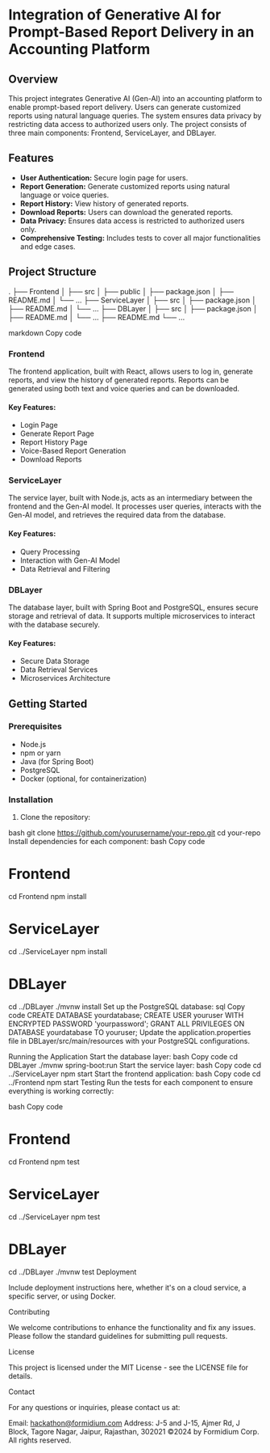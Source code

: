 # Integration of Generative AI for Prompt-Based Report Delivery in an Accounting Platform

## Overview

This project integrates Generative AI (Gen-AI) into an accounting platform to enable prompt-based report delivery. Users can generate customized reports using natural language queries. The system ensures data privacy by restricting data access to authorized users only. The project consists of three main components: Frontend, ServiceLayer, and DBLayer.

## Features

- **User Authentication:** Secure login page for users.
- **Report Generation:** Generate customized reports using natural language or voice queries.
- **Report History:** View history of generated reports.
- **Download Reports:** Users can download the generated reports.
- **Data Privacy:** Ensures data access is restricted to authorized users only.
- **Comprehensive Testing:** Includes tests to cover all major functionalities and edge cases.

## Project Structure

.
├── Frontend
│ ├── src
│ ├── public
│ ├── package.json
│ ├── README.md
│ └── ...
├── ServiceLayer
│ ├── src
│ ├── package.json
│ ├── README.md
│ └── ...
├── DBLayer
│ ├── src
│ ├── package.json
│ ├── README.md
│ └── ...
├── README.md
└── ...

markdown
Copy code

### Frontend

The frontend application, built with React, allows users to log in, generate reports, and view the history of generated reports. Reports can be generated using both text and voice queries and can be downloaded.

#### Key Features:
- Login Page
- Generate Report Page
- Report History Page
- Voice-Based Report Generation
- Download Reports

### ServiceLayer

The service layer, built with Node.js, acts as an intermediary between the frontend and the Gen-AI model. It processes user queries, interacts with the Gen-AI model, and retrieves the required data from the database.

#### Key Features:
- Query Processing
- Interaction with Gen-AI Model
- Data Retrieval and Filtering

### DBLayer

The database layer, built with Spring Boot and PostgreSQL, ensures secure storage and retrieval of data. It supports multiple microservices to interact with the database securely.

#### Key Features:
- Secure Data Storage
- Data Retrieval Services
- Microservices Architecture

## Getting Started

### Prerequisites

- Node.js
- npm or yarn
- Java (for Spring Boot)
- PostgreSQL
- Docker (optional, for containerization)

### Installation

1. Clone the repository:

bash
git clone https://github.com/yourusername/your-repo.git
cd your-repo
Install dependencies for each component:
bash
Copy code
# Frontend
cd Frontend
npm install

# ServiceLayer
cd ../ServiceLayer
npm install

# DBLayer
cd ../DBLayer
./mvnw install
Set up the PostgreSQL database:
sql
Copy code
CREATE DATABASE yourdatabase;
CREATE USER youruser WITH ENCRYPTED PASSWORD 'yourpassword';
GRANT ALL PRIVILEGES ON DATABASE yourdatabase TO youruser;
Update the application.properties file in DBLayer/src/main/resources with your PostgreSQL configurations.

Running the Application
Start the database layer:
bash
Copy code
cd DBLayer
./mvnw spring-boot:run
Start the service layer:
bash
Copy code
cd ../ServiceLayer
npm start
Start the frontend application:
bash
Copy code
cd ../Frontend
npm start
Testing
Run the tests for each component to ensure everything is working correctly:

bash
Copy code
# Frontend
cd Frontend
npm test

# ServiceLayer
cd ../ServiceLayer
npm test

# DBLayer
cd ../DBLayer
./mvnw test
Deployment

Include deployment instructions here, whether it's on a cloud service, a specific server, or using Docker.

Contributing

We welcome contributions to enhance the functionality and fix any issues. Please follow the standard guidelines for submitting pull requests.

License

This project is licensed under the MIT License - see the LICENSE file for details.

Contact

For any questions or inquiries, please contact us at:

Email: hackathon@formidium.com
Address: J-5 and J-15, Ajmer Rd, J Block, Tagore Nagar, Jaipur, Rajasthan, 302021
©2024 by Formidium Corp. All rights reserved.